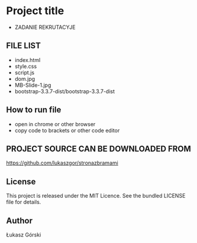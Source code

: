 # Project title

* ZADANIE REKRUTACYJE 


## FILE LIST
* index.html
* style.css
* script.js
* dom.jpg
* MB-Slide-1.jpg
* bootstrap-3.3.7-dist/bootstrap-3.3.7-dist

## How to run file

* open in chrome or other browser
* copy code to brackets or other code editor


## PROJECT SOURCE CAN BE DOWNLOADED FROM
https://github.com/lukaszgor/stronazbramami


## License

This project is released under the MIT Licence. See the bundled LICENSE file for details.

## Author
Łukasz Górski
